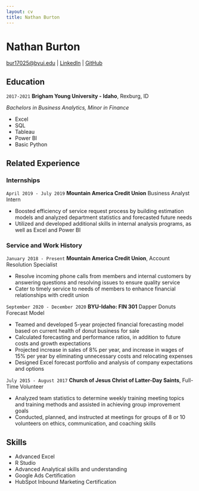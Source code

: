 ```yaml
---
layout: cv
title: Nathan Burton
---
```

# Nathan Burton


<div id="webaddress">
<a href="bur17025@byui.edu">bur17025@byui.edu</a>
| <a href="https://www.linkedin.com/in/nathanburton97/">LinkedIn</a>
| <a href="https://github.com/nateburton11-resumes">GitHub</a>
</div>

<!-- https://www.monique.tech/the-art-of-markdown -->

## Education

`2017-2021`
__Brigham Young University - Idaho__, Rexburg, ID

_Bachelors in Business Analytics, Minor in Finance_

- Excel
- SQL 
- Tableau
- Power BI
- Basic Python


## Related Experience

### Internships

`April 2019 - July 2019`
__Mountain America Credit Union__ Business Analyst Intern

- Boosted efficiency of service request process by building estimation models and analyzed department 
statistics and forecasted future needs
- Utilized and developed additional skills in internal analysis programs, as well as Excel and Power BI

### Service and Work History

`January 2018 - Present`
__Mountain America Credit Union__, Account Resolution Specialist

- Resolve incoming phone calls from members and internal customers by answering questions and 
resolving issues to ensure quality service
- Cater to timely service to needs of members to enhance financial relationships with credit union

`September 2020 - December 2020`
__BYU-Idaho: FIN 301__ Dapper Donuts Forecast Model

- Teamed and developed 5-year projected financial forecasting model based on current health of donut 
business for sale
- Calculated forecasting and performance ratios, in addition to future costs and growth expectations
- Projected increase in sales of 8% per year, and increase in wages of 15% per year by eliminating 
unnecessary costs and relocating expenses
- Designed Excel forecast portfolio and analysis of company expectations and options 

`July 2015 - August 2017`
__Church of Jesus Christ of Latter-Day Saints__, Full-Time Volunteer

- Analyzed team statistics to determine weekly training meeting topics and training methods and assisted 
in achieving group improvement goals
- Conducted, planned, and instructed at meetings for groups of 8 or 10 volunteers on ethics, 
communication, and coaching skills


## Skills

- Advanced Excel
- R Studio
- Advanced Analytical skills and understanding
- Google Ads Certification
- HubSpot Inbound Marketing Certification


<!-- ### Footer

Last updated: May 2013 -->


